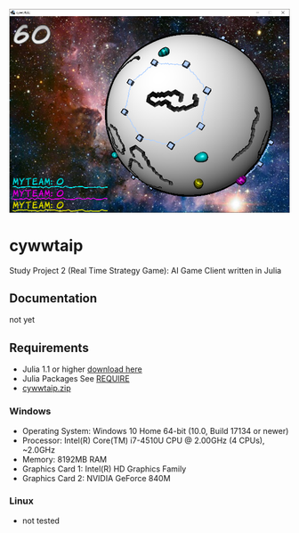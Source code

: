 [statusPic]: status.png "sawhian"

![statusPic][statusPic]

# cywwtaip
Study Project 2 (Real Time Strategy Game): AI Game Client written in Julia

## Documentation
not yet

## Requirements
* Julia 1.1 or higher [download here](https://julialang.org/)
* Julia Packages See [REQUIRE](REQUIRE)
* [cywwtaip.zip](cywwtaip.zip.md)

### Windows
* Operating System: Windows 10 Home 64-bit (10.0, Build 17134 or newer)
* Processor: Intel(R) Core(TM) i7-4510U CPU @ 2.00GHz (4 CPUs), ~2.0GHz
* Memory: 8192MB RAM
* Graphics Card 1: Intel(R) HD Graphics Family
* Graphics Card 2: NVIDIA GeForce 840M

### Linux
* not tested
